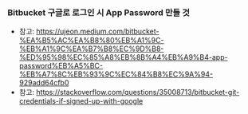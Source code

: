 ### Bitbucket 구글로 로그인 시 App Password 만들 것

- 참고: https://ujeon.medium.com/bitbucket-%EA%B5%AC%EA%B8%80%EB%A1%9C-%EB%A1%9C%EA%B7%B8%EC%9D%B8-%ED%95%98%EC%85%A8%EB%8B%A4%EB%A9%B4-app-password%EB%A5%BC-%EB%A7%8C%EB%93%9C%EC%84%B8%EC%9A%94-929add64cfb0
- 참고: https://stackoverflow.com/questions/35008713/bitbucket-git-credentials-if-signed-up-with-google










